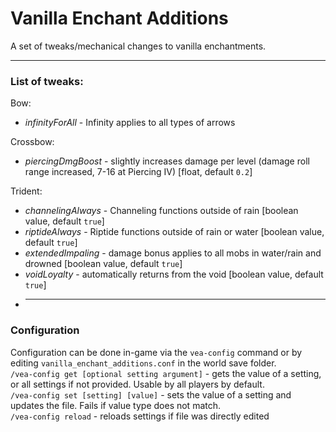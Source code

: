 # Vanilla Enchant Additions
A set of tweaks/mechanical changes to vanilla enchantments.
___
### List of tweaks:<br>
Bow:
- *infinityForAll* - Infinity applies to all types of arrows

Crossbow:
- *piercingDmgBoost* - slightly increases damage per level (damage roll range increased, 7-16 at Piercing IV) [float, default `0.2`]

Trident:
- *channelingAlways* - Channeling functions outside of rain [boolean value, default `true`]
- *riptideAlways* - Riptide functions outside of rain or water [boolean value, default `true`]
- *extendedImpaling* - damage bonus applies to all mobs in water/rain and drowned [boolean value, default `true`]
- *voidLoyalty* - automatically returns from the void [boolean value, default `true`]
- ___
### Configuration
Configuration can be done in-game via the `vea-config` command or by editing `vanilla_enchant_additions.conf` in the world save folder.</br>
`/vea-config get [optional setting argument]` - gets the value of a setting, or all settings if not provided. Usable by all players by default.</br>
`/vea-config set [setting] [value]` - sets the value of a setting and updates the file. Fails if value type does not match.</br>
`/vea-config reload` - reloads settings if file was directly edited

